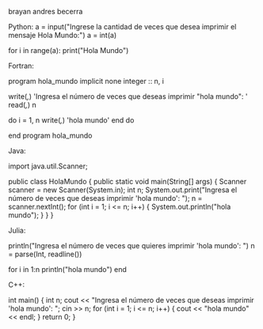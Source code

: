 brayan andres becerra

Python:
a = input("Ingrese la cantidad de veces que desea imprimir el mensaje Hola Mundo:")
a = int(a)

for i in range(a):
    print("Hola Mundo")

Fortran:

program hola_mundo
  implicit none
  integer :: n, i

  write(*,*) 'Ingresa el número de veces que deseas imprimir "hola mundo": '
  read(*,*) n

  do i = 1, n
    write(*,*) 'hola mundo'
  end do

end program hola_mundo


Java: 

import java.util.Scanner;

public class HolaMundo {
    public static void main(String[] args) {
        Scanner scanner = new Scanner(System.in);
        int n;
        System.out.print("Ingresa el número de veces que deseas imprimir 'hola mundo': ");
        n = scanner.nextInt();
        for (int i = 1; i <= n; i++) {
            System.out.println("hola mundo");
        }
    }
}


Julia: 

println("Ingresa el número de veces que quieres imprimir 'hola mundo': ")
n = parse(Int, readline())

for i in 1:n
    println("hola mundo")
end

C++:

int main() { int n; cout << "Ingresa el número de veces que deseas imprimir 'hola mundo': "; cin >> n; for (int i = 1; i <= n; i++) { cout << "hola mundo" << endl; } return 0; }
